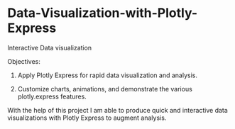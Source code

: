# Data-Visualization-with-Plotly-Express
Interactive Data visualization

Objectives:

1. Apply Plotly Express for rapid data visualization and analysis.

2. Customize charts, animations, and demonstrate the various plotly.express features.

With the help of this project I am able to produce quick and interactive data visualizations with Plotly Express to augment analysis.

